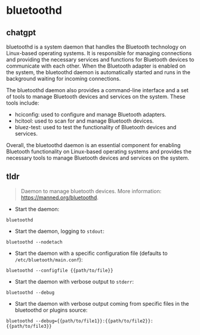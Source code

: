 # bluetoothd 
## chatgpt 
bluetoothd is a system daemon that handles the Bluetooth technology on Linux-based operating systems. It is responsible for managing connections and providing the necessary services and functions for Bluetooth devices to communicate with each other. When the Bluetooth adapter is enabled on the system, the bluetoothd daemon is automatically started and runs in the background waiting for incoming connections.

The bluetoothd daemon also provides a command-line interface and a set of tools to manage Bluetooth devices and services on the system. These tools include:

- hciconfig: used to configure and manage Bluetooth adapters.
- hcitool: used to scan for and manage Bluetooth devices.
- bluez-test: used to test the functionality of Bluetooth devices and services.

Overall, the bluetoothd daemon is an essential component for enabling Bluetooth functionality on Linux-based operating systems and provides the necessary tools to manage Bluetooth devices and services on the system. 

## tldr 
 
> Daemon to manage bluetooth devices.
> More information: <https://manned.org/bluetoothd>.

- Start the daemon:

`bluetoothd`

- Start the daemon, logging to `stdout`:

`bluetoothd --nodetach`

- Start the daemon with a specific configuration file (defaults to `/etc/bluetooth/main.conf`):

`bluetoothd --configfile {{path/to/file}}`

- Start the daemon with verbose output to `stderr`:

`bluetoothd --debug`

- Start the daemon with verbose output coming from specific files in the bluetoothd or plugins source:

`bluetoothd --debug={{path/to/file1}}:{{path/to/file2}}:{{path/to/file3}}`
